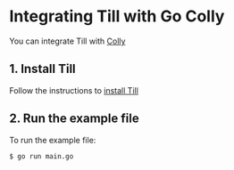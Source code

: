 # Integrating Till with Go Colly

You can integrate Till with [Colly](https://github.com/gocolly/colly)

## 1. Install Till
Follow the instructions to [install Till](https://till.datahen.com/docs/installation)

## 2. Run the example file

To run the example file:
```bash
$ go run main.go
```
